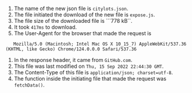 1. The name of the new json file is ```citylots.json```.
2. The file initiated the download of the new file is ```expose.js```.
3. The file size of the downloaded file is ```778 kB``.
4. It took ```417ms``` to download. 
5. The User-Agent for the browser that made the request is 
```   
   Mozilla/5.0 (Macintosh; Intel Mac OS X 10_15_7) AppleWebKit/537.36 (KHTML, like Gecko) Chrome/124.0.0.0 Safari/537.36
```
1. In the response header, it came from ```GitHub.com```.
2. This file was last modified on ```Thu, 15 Sep 2022 22:44:30 GMT```.
3. The Content-Type of this file is ```application/json; charset=utf-8```.
4. The function inside the initiating file that made the request was ```fetchData()```.
